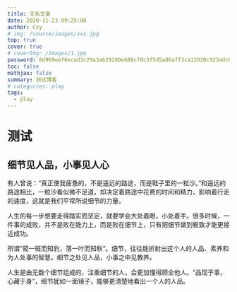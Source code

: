 ```yaml
---
title: 无名文章
date: 2020-11-23 09:25:00
author: Ccy
# img: /source/images/xxx.jpg
top: true
cover: true
# coverImg: /images/1.jpg
password: 8d969eef6ecad3c29a3a629280e686cf0c3f5d5a86aff3ca12020c923adc6c92
toc: false
mathjax: false
summary: 测试博客
# categories: play
tags:
  - play
---
```

# 测试
## 细节见人品，小事见人心

有人曾说：“真正使我疲惫的，不是遥远的路途，而是鞋子里的一粒沙。”和遥远的路途相比，一粒沙看似微不足道，却决定着路途中花费的时间和精力，影响着行走的速度，这就是我们平常所说细节的力量。

人生的每一步想要走得踏实而坚定，就要学会大处着眼，小处着手。很多时候，一件事的成败，并不是败在能力上，而是败在细节上，只有把细节做到极致才能更接近成功。

所谓“窥一斑而知豹，落一叶而知秋”。细节，往往能折射出这个人的人品、素养和为人处事的智慧。细节之处见人品，小事之中见教养。

人生是由无数个细节组成的，注重细节的人，会更加懂得顾全他人。“品现于事，心藏于身”，细节犹如一面镜子，能够更清楚地看出一个人的人品。